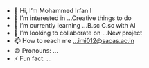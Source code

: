 - 👋 Hi, I’m Mohammed Irfan I
- 👀 I’m interested in ...Creative things to do
- 🌱 I’m currently learning ...B.sc C.sc with AI
- 💞️ I’m looking to collaborate on ...New project
- 📫 How to reach me ...imi012@sacas.ac.in
- 😄 Pronouns: ...
- ⚡ Fun fact: ...

<!---
Irfan0706/Irfan0706 is a ✨ special ✨ repository because its `README.md` (this file) appears on your GitHub profile.
You can click the Preview link to take a look at your changes.
--->
